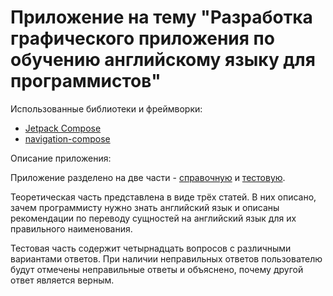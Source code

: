 # Приложение на тему "Разработка графического приложения по обучению английскому языку для программистов"

Использованные библиотеки и фреймворки:
* [Jetpack Compose](https://developer.android.com/jetpack/compose)
* [navigation-compose](https://developer.android.com/jetpack/compose/navigation)

Описание приложения:

Приложение разделено на две части - [справочную](https://github.com/imlesii/english_learning_for_developers/blob/master/app/src/main/java/a/svitina/english_learning_for_developers/theory/Theory.kt) и [тестовую](https://github.com/imlesii/english_learning_for_developers/blob/master/app/src/main/java/a/svitina/english_learning_for_developers/test/Tests.kt).

Теоретическая часть представлена в виде трёх статей. В них описано, зачем программисту нужно знать английский язык и описаны рекомендации по переводу сущностей на английский язык для их правильного наименования.

Тестовая часть содержит четырнадцать вопросов с различными вариантами ответов. При наличии неправильных ответов пользователю будут отмечены неправильные ответы и объяснено, почему другой ответ является верным.